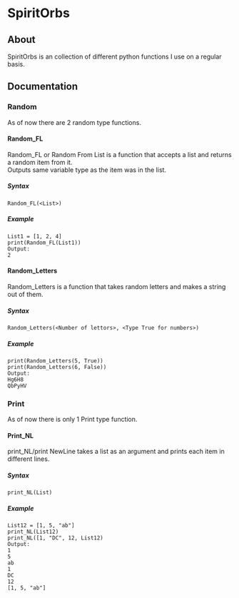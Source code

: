 # SpiritOrbs
## About
SpiritOrbs is an collection of different python functions I use on a regular basis.
## Documentation
### Random
As of now there are 2 random type functions.
#### Random_FL
Random_FL or Random From List is a function that accepts a list and returns a random item from it.<br />
Outputs same variable type as the item was in the list.
##### Syntax
    Random_FL(<List>)
##### Example
    List1 = [1, 2, 4]
    print(Random_FL(List1))
    Output:
    2
#### Random_Letters
Random_Letters is a function that takes random letters and makes a string out of them.
##### Syntax
    Random_Letters(<Number of lettors>, <Type True for numbers>)
##### Example
    print(Random_Letters(5, True))
    print(Random_Letters(6, False))
    Output:
    Hg6H8
    QbPyHV
### Print
As of now there is only 1 Print type function.
#### Print_NL
print_NL/print NewLine takes a list as an argument and prints each item in different lines.
##### Syntax
    print_NL(List)
##### Example
    List12 = [1, 5, "ab"]
    print_NL(List12)
    print_NL([1, "DC", 12, List12)
    Output:
    1
    5
    ab
    1
    DC
    12
    [1, 5, "ab"]
